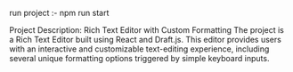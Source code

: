 run project :- npm run start


Project Description: Rich Text Editor with Custom Formatting
The project is a Rich Text Editor built using React and Draft.js. This editor provides users with an interactive and customizable text-editing experience, including several unique formatting options triggered by simple keyboard inputs.
